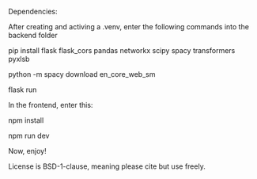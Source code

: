 Dependencies:

After creating and activing a .venv, enter the following commands into the backend folder

pip install flask flask_cors pandas networkx scipy spacy transformers pyxlsb

python -m spacy download en_core_web_sm

flask run 

In the frontend, enter this:

npm install

npm run dev



Now, enjoy!

License is BSD-1-clause, meaning please cite but use freely. 
